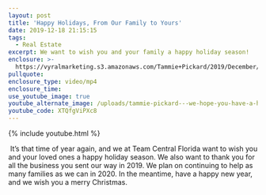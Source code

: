 ```yaml
---
layout: post
title: 'Happy Holidays, From Our Family to Yours'
date: 2019-12-18 21:15:15
tags:
  - Real Estate
excerpt: We want to wish you and your family a happy holiday season!
enclosure: >-
  https://vyralmarketing.s3.amazonaws.com/Tammie+Pickard/2019/December/Happy+Holidays%2C+From+Our+Family+to+Yours.mp4
pullquote:
enclosure_type: video/mp4
enclosure_time:
use_youtube_image: true
youtube_alternate_image: /uploads/tammie-pickard---we-hope-you-have-a-happy-holiday-season-youtube.jpg
youtube_code: XTQfgViPXc8
---
```


{% include youtube.html %}

&nbsp;It’s that time of year again, and we at Team Central Florida want to wish you and your loved ones a happy holiday season. We also want to thank you for all the business you sent our way in 2019. We plan on continuing to help as many families as we can in 2020. In the meantime, have a happy new year, and we wish you a merry Christmas.

&nbsp;